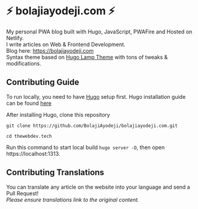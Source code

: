 # ⚡️ bolajiayodeji.com ⚡️

My personal PWA blog built with Hugo, JavaScript, PWAFire and Hosted on Netlify. <br>
I write articles on Web & Frontend Development. <br>
Blog here: https://bolajiayodeji.com <br>
Syntax theme based on [Hugo Lamp Theme](https://github.com/huyb1991/hugo-lamp) with tons of tweaks & modifications.


## Contributing Guide

To run locally, you need to have [Hugo](https://gohugo.io/) setup first. Hugo installation guide can be found [here](https://gohugo.io/getting-started/installing) <br>


After installing Hugo, clone this repository 
```
git clone https://github.com/BolajiAyodeji/bolajiayodeji.com.git
```
```
cd thewebdev.tech
```
Run this command to start local build `hugo server -D`, then open https://localhost:1313.


## Contributing Translations

You can translate any article on the website into your language and send a Pull Request! <br>
*Please ensure translations link to the original content.* <br>
